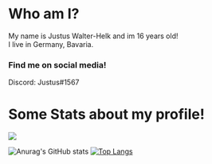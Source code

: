 <h1>Who am I?</h1>
  My name is Justus Walter-Helk and im 16 years old!  <br>
  I live in Germany, Bavaria.

<h3>Find me on social media!</h3>
Discord: Justus#1567 <br>

<h1>Some Stats about my profile!</h1>
<img src="https://komarev.com/ghpvc/?username=Kreiseljustus">

![Anurag's GitHub stats](https://github-readme-stats.vercel.app/api?username=JustusWalter-Helk&show_icons=true&theme=dark)
[![Top Langs](https://github-readme-stats.vercel.app/api/top-langs/?username=JustusWalter-Helk&theme=dark)](https://github.com/anuraghazra/github-readme-stats)
